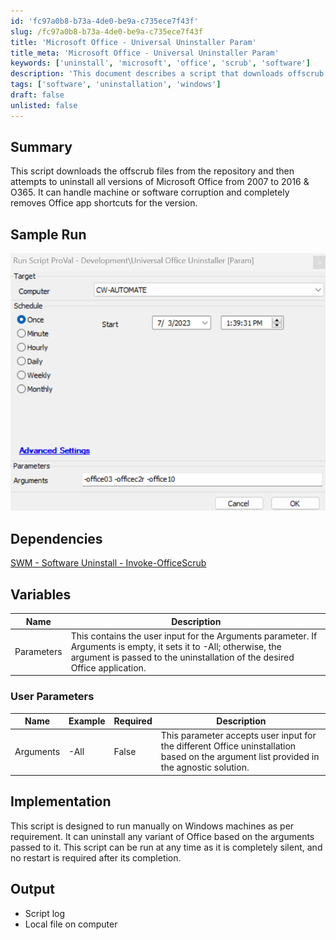 ```yaml
---
id: 'fc97a0b8-b73a-4de0-be9a-c735ece7f43f'
slug: /fc97a0b8-b73a-4de0-be9a-c735ece7f43f
title: 'Microsoft Office - Universal Uninstaller Param'
title_meta: 'Microsoft Office - Universal Uninstaller Param'
keywords: ['uninstall', 'microsoft', 'office', 'scrub', 'software']
description: 'This document describes a script that downloads offscrub files and uninstalls all versions of Microsoft Office from 2007 to 2016 & O365, handling machine or software corruption and removing app shortcuts.'
tags: ['software', 'uninstallation', 'windows']
draft: false
unlisted: false
---
```


## Summary

This script downloads the offscrub files from the repository and then attempts to uninstall all versions of Microsoft Office from 2007 to 2016 & O365. It can handle machine or software corruption and completely removes Office app shortcuts for the version.

## Sample Run

![Sample Run](../../../static/img/Microsoft-Office---Universal-Uninstaller-Param/image_1.png)

## Dependencies

[SWM - Software Uninstall - Invoke-OfficeScrub](<../../powershell/Invoke-OfficeScrub.md>)

## Variables

| Name       | Description                                                                                                                                   |
|------------|-----------------------------------------------------------------------------------------------------------------------------------------------|
| Parameters | This contains the user input for the Arguments parameter. If Arguments is empty, it sets it to -All; otherwise, the argument is passed to the uninstallation of the desired Office application. |

### User Parameters

| Name      | Example | Required | Description                                                                                                                                   |
|-----------|---------|----------|-----------------------------------------------------------------------------------------------------------------------------------------------|
| Arguments | -All   | False    | This parameter accepts user input for the different Office uninstallation based on the argument list provided in the agnostic solution. |

## Implementation

This script is designed to run manually on Windows machines as per requirement. It can uninstall any variant of Office based on the arguments passed to it. This script can be run at any time as it is completely silent, and no restart is required after its completion.

## Output

- Script log  
- Local file on computer


